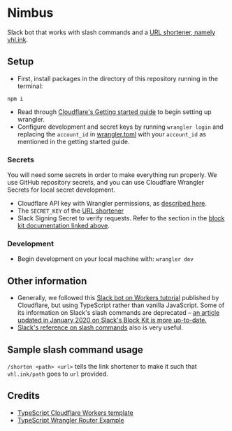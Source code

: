 # Nimbus

Slack bot that works with slash commands and a [URL shortener, namely vhl.ink](https://github.com/VandyHacks/vhl.ink).

## Setup

- First, install packages in the directory of this repository running in the terminal:

`npm i`

- Read through [Cloudflare's Getting started guide](https://developers.cloudflare.com/workers/learning/getting-started) to begin setting up wrangler.
- Configure development and secret keys by running `wrangler login` and replacing the `account_id` in [wrangler.toml](./wrangler.toml) with your `account_id` as mentioned in the getting started guide.

### Secrets

You will need some secrets in order to make everything run properly. We use GitHub repository secrets, and you can use Cloudflare Wrangler Secrets for local secret development.

- Cloudflare API key with Wrangler permissions, as [described here](https://support.cloudflare.com/hc/en-us/articles/200167836-Managing-API-Tokens-and-Keys).
- The `SECRET_KEY` of the [URL shortener](https://github.com/VandyHacks/vhl.ink)
- Slack Signing Secret to verify requests. Refer to the section in the [block kit documentation linked above](https://api.slack.com/tutorials/slash-block-kit).

### Development

- Begin development on your local machine with:
  `wrangler dev`

## Other information

- Generally, we followed this [Slack bot on Workers tutorial](https://developers.cloudflare.com/workers/tutorials/build-a-slackbot) published by Cloudflare, but using TypeScript rather than vanilla JavaScript. Some of its information on Slack's slash commands are deprecated – [an article updated in January 2020 on Slack's Block Kit is more up-to-date.](https://api.slack.com/tutorials/slash-block-kit)
- [Slack's reference on slash commands](https://api.slack.com/interactivity/slash-commands) also is very useful.

## Sample slash command usage

`/shorten <path> <url>` tells the link shortener to make it such that `vhl.ink/path` goes to `url` provided.

## Credits

- [TypeScript Cloudflare Workers template](https://github.com/cloudflare/worker-typescript-template)
- [TypeScript Wrangler Router Example](https://github.com/13rac1/cloudflare-ts-worker-template-router)
